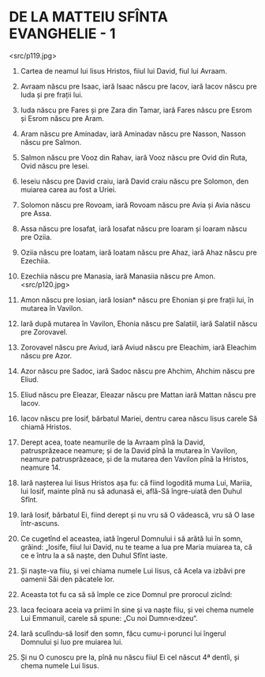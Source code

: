 # DE LA MATTEIU SFÎNTA EVANGHELIE - 1
<src/p119.jpg>
<!-- CAP. 1 Neamul și nașterea a lui Iisus Hristos carele iaste Mesia făgăduit izbăvitor părinților -->

1. Cartea de neamul lui Iisus Hristos, fiiul lui David, fiul lui Avraam.

2. Avraam născu pre Isaac, iară Isaac născu pre Iacov, iară Iacov născu pre Iuda și pre frații lui.

3. Iuda născu pre Fares și pre Zara din Tamar, iară Fares născu pre Esrom și Esrom născu pre Aram.

4. Aram născu pre Aminadav, iară Aminadav născu pre Nasson, Nasson născu pre Salmon.

5. Salmon născu pre Vooz din Rahav, iară Vooz născu pre Ovid din Ruta, Ovid născu pre Iesei.

6. Ieseiu născu pre David craiu, iară David craiu născu pre Solomon, den muiarea carea au fost a Uriei.

7. Solomon născu pre Rovoam, iară Rovoam născu pre Avia și Avia născu pre Assa.

8. Assa născu pre Iosafat, iară Iosafat născu pre Ioaram și Ioaram născu pre Oziia.

9. Oziia născu pre Ioatam, iară Ioatam născu pre Ahaz, iară Ahaz născu pre Ezechiia.

10. Ezechiia născu pre Manasia, iară Manasiia născu pre Amon.
<src/p120.jpg>
11. Amon născu pre Iosian, iară Iosian* născu pre Ehonian și pre frații lui, în mutarea în Vavilon.

12. Iară după mutarea în Vavilon, Ehonia născu pre Salatiil, iară Salatiil născu pre Zorovavel.

13. Zorovavel născu pre Aviud, iară Aviud născu pre Eleachim, iară Eleachim născu pre Azor.

14. Azor născu pre Sadoc, iară Sadoc născu pre Ahchim, Ahchim născu pre Eliud.

15. Eliud născu pre Eleazar, Eleazar născu pre Mattan iară Mattan născu pre Iacov.

16. Iacov născu pre Iosif, bărbatul Mariei, dentru carea născu Iisus carele Să chiamă Hristos.

17. Derept acea, toate neamurile de la Avraam pînă la David, patrusprăzeace neamure; și de la David pînă la mutarea în Vavilon, neamure patrusprăzeace, și de la mutarea den Vavilon pînă la Hristos, neamure 14.

18. Iară nașterea lui Iisus Hristos așa fu: că fiind logodită muma Lui, Mariia, lui Iosif, mainte pînă nu să adunasă ei, află-Să îngre-uiată den Duhul Sfînt.

19. Iară Iosif, bărbatul Ei, fiind derept și nu vru să O vădească, vru să O lase într-ascuns.

20. Ce cugetînd el aceastea, iată îngerul Domnului i să arătă lui în somn, grăind: „Iosife, fiiul lui David, nu te teame a lua pre Maria muiarea ta, că ce e întru Ia a să naște, den Duhul Sfînt iaste.

21. Și naște-va fiiu, și vei chiama numele Lui Iisus, că Acela va izbăvi pre oamenii Săi den păcatele lor.

22. Aceasta tot fu ca să să împle ce zice Domnul pre prorocul zicînd:

23. Iaca fecioara aceia va priimi în sine și va naște fiiu, și vei chema numele Lui Emmanuil, carele să spune: „Cu noi Dumn‹e›dzeu“.

24. Iară sculîndu-să Iosif den somn, făcu cumu-i porunci lui îngerul Domnului și luo pre muiarea lui.

25. Și nu O cunoscu pre Ia, pînă nu născu fiiul Ei cel născut 4ª dentîi, și chema numele Lui Iisus.
